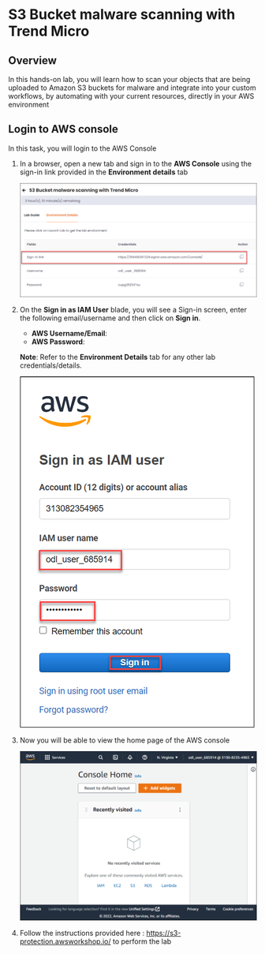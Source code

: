 # S3 Bucket malware scanning with Trend Micro

## Overview
In this hands-on lab, you will learn how to scan your objects that are being uploaded to Amazon S3 buckets for malware and integrate into your custom workflows, by automating with your current resources, directly in your AWS environment

## Login to AWS console
   
   In this task, you will login to the AWS Console

1. In a browser, open a new tab and sign in to the **AWS Console** using the sign-in link provided in the **Environment details** tab 
   
   ![](images/envdetails.png)

2. On the **Sign in as IAM User** blade, you will see a Sign-in screen,  enter the following email/username and then click on **Sign in**.  

   * **AWS Username/Email**:  <inject key="AzureAdUserEmail"></inject> 
   * **AWS Password**:  <inject key="AzureAdUserPassword"></inject>

   **Note**: Refer to the **Environment Details** tab for any other lab credentials/details.
        
   ![](images/awsconsolecreds.png)

3. Now you will be able to view the home page of the AWS console
   
    ![](images/consolehome.png)
    
4. Follow the instructions provided here : https://s3-protection.awsworkshop.io/ to perform the lab
